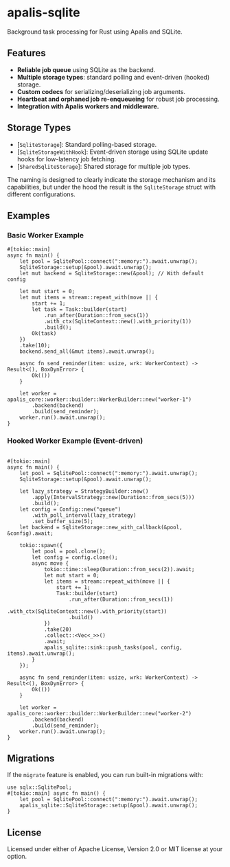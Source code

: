 # apalis-sqlite

Background task processing for Rust using Apalis and SQLite.

## Features

- **Reliable job queue** using SQLite as the backend.
- **Multiple storage types**: standard polling and event-driven (hooked) storage.
- **Custom codecs** for serializing/deserializing job arguments.
- **Heartbeat and orphaned job re-enqueueing** for robust job processing.
- **Integration with Apalis workers and middleware.**

## Storage Types

- [`SqliteStorage`]: Standard polling-based storage.
- [`SqliteStorageWithHook`]: Event-driven storage using SQLite update hooks for low-latency job fetching.
- [`SharedSqliteStorage`]: Shared storage for multiple job types.

The naming is designed to clearly indicate the storage mechanism and its capabilities, but under the hood the result is the `SqliteStorage` struct with different configurations.

## Examples

### Basic Worker Example

```rust,no_run
#[tokio::main]
async fn main() {
    let pool = SqlitePool::connect(":memory:").await.unwrap();
    SqliteStorage::setup(&pool).await.unwrap();
    let mut backend = SqliteStorage::new(&pool); // With default config

    let mut start = 0;
    let mut items = stream::repeat_with(move || {
        start += 1;
        let task = Task::builder(start)
            .run_after(Duration::from_secs(1))
            .with_ctx(SqliteContext::new().with_priority(1))
            .build();
        Ok(task)
    })
    .take(10);
    backend.send_all(&mut items).await.unwrap();

    async fn send_reminder(item: usize, wrk: WorkerContext) -> Result<(), BoxDynError> {
        Ok(())
    }

    let worker = apalis_core::worker::builder::WorkerBuilder::new("worker-1")
        .backend(backend)
        .build(send_reminder);
    worker.run().await.unwrap();
}
```

### Hooked Worker Example (Event-driven)

```rust,no_run

#[tokio::main]
async fn main() {
    let pool = SqlitePool::connect(":memory:").await.unwrap();
    SqliteStorage::setup(&pool).await.unwrap();

    let lazy_strategy = StrategyBuilder::new()
        .apply(IntervalStrategy::new(Duration::from_secs(5)))
        .build();
    let config = Config::new("queue")
        .with_poll_interval(lazy_strategy)
        .set_buffer_size(5);
    let backend = SqliteStorage::new_with_callback(&pool, &config).await;

    tokio::spawn({
        let pool = pool.clone();
        let config = config.clone();
        async move {
            tokio::time::sleep(Duration::from_secs(2)).await;
            let mut start = 0;
            let items = stream::repeat_with(move || {
                start += 1;
                Task::builder(start)
                    .run_after(Duration::from_secs(1))
                    .with_ctx(SqliteContext::new().with_priority(start))
                    .build()
            })
            .take(20)
            .collect::<Vec<_>>()
            .await;
            apalis_sqlite::sink::push_tasks(pool, config, items).await.unwrap();
        }
    });

    async fn send_reminder(item: usize, wrk: WorkerContext) -> Result<(), BoxDynError> {
        Ok(())
    }

    let worker = apalis_core::worker::builder::WorkerBuilder::new("worker-2")
        .backend(backend)
        .build(send_reminder);
    worker.run().await.unwrap();
}
```

## Migrations

If the `migrate` feature is enabled, you can run built-in migrations with:

```rust,no_run
use sqlx::SqlitePool;
#[tokio::main] async fn main() {
    let pool = SqlitePool::connect(":memory:").await.unwrap();
    apalis_sqlite::SqliteStorage::setup(&pool).await.unwrap();
}
```

## License

Licensed under either of Apache License, Version 2.0 or MIT license at your option.
